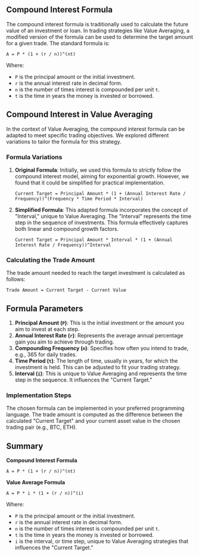 ## Compound Interest Formula

The compound interest formula is traditionally used to calculate the future
value of an investment or loan. In trading strategies like Value Averaging, a
modified version of the formula can be used to determine the target amount for a
given trade. The standard formula is:

```
A = P * (1 + (r / n))^(nt)
```

Where:

- `P` is the principal amount or the initial investment.
- `r` is the annual interest rate in decimal form.
- `n` is the number of times interest is compounded per unit `t`.
- `t` is the time in years the money is invested or borrowed.

## Compound Interest in Value Averaging

In the context of Value Averaging, the compound interest formula can be adapted
to meet specific trading objectives. We explored different variations to tailor
the formula for this strategy.

### Formula Variations

1. **Original Formula**: Initially, we used this formula to strictly follow the
   compound interest model, aiming for exponential growth. However, we found
   that it could be simplified for practical implementation.

   ```
   Current Target = Principal Amount * (1 + (Annual Interest Rate / Frequency))^(Frequency * Time Period * Interval)
   ```

2. **Simplified Formula**: This adapted formula incorporates the concept of
   "Interval," unique to Value Averaging. The "Interval" represents the time
   step in the sequence of investments. This formula effectively captures both
   linear and compound growth factors.

   ```
   Current Target = Principal Amount * Interval * (1 + (Annual Interest Rate / Frequency))^Interval
   ```

### Calculating the Trade Amount

The trade amount needed to reach the target investment is calculated as follows:

```
Trade Amount = Current Target - Current Value
```

## Formula Parameters

1. **Principal Amount (`P`)**: This is the initial investment or the amount you
   aim to invest at each step.
2. **Annual Interest Rate (`r`)**: Represents the average annual percentage gain
   you aim to achieve through trading.
3. **Compounding Frequency (`n`)**: Specifies how often you intend to trade,
   e.g., 365 for daily trades.
4. **Time Period (`t`)**: The length of time, usually in years, for which the
   investment is held. This can be adjusted to fit your trading strategy.
5. **Interval (`i`)**: This is unique to Value Averaging and represents the time
   step in the sequence. It influences the "Current Target."

### Implementation Steps

The chosen formula can be implemented in your preferred programming language.
The trade amount is computed as the difference between the calculated "Current
Target" and your current asset value in the chosen trading pair (e.g., BTC,
ETH).

## Summary

**Compound Interest Formula**

```
A = P * (1 + (r / n))^(nt)
```

**Value Average Formula**

```
A = P * i * (1 + (r / n))^(i)
```

Where:

- `P` is the principal amount or the initial investment.
- `r` is the annual interest rate in decimal form.
- `n` is the number of times interest is compounded per unit `t`.
- `t` is the time in years the money is invested or borrowed.
- `i` is the interval, or time step, unique to Value Averaging strategies that
  influences the "Current Target."
